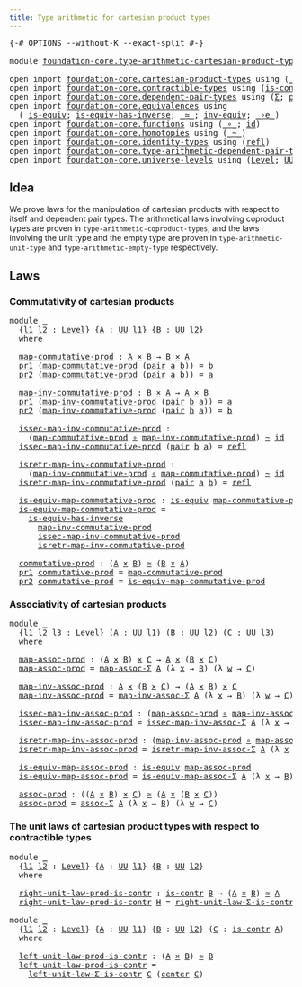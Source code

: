```yaml
---
title: Type arithmetic for cartesian product types
---
```


<pre class="Agda"><a id="69" class="Symbol">{-#</a> <a id="73" class="Keyword">OPTIONS</a> <a id="81" class="Pragma">--without-K</a> <a id="93" class="Pragma">--exact-split</a> <a id="107" class="Symbol">#-}</a>

<a id="112" class="Keyword">module</a> <a id="119" href="foundation-core.type-arithmetic-cartesian-product-types.html" class="Module">foundation-core.type-arithmetic-cartesian-product-types</a> <a id="175" class="Keyword">where</a>

<a id="182" class="Keyword">open</a> <a id="187" class="Keyword">import</a> <a id="194" href="foundation-core.cartesian-product-types.html" class="Module">foundation-core.cartesian-product-types</a> <a id="234" class="Keyword">using</a> <a id="240" class="Symbol">(</a><a id="241" href="foundation-core.cartesian-product-types.html#590" class="Function Operator">_×_</a><a id="244" class="Symbol">)</a>
<a id="246" class="Keyword">open</a> <a id="251" class="Keyword">import</a> <a id="258" href="foundation-core.contractible-types.html" class="Module">foundation-core.contractible-types</a> <a id="293" class="Keyword">using</a> <a id="299" class="Symbol">(</a><a id="300" href="foundation-core.contractible-types.html#1006" class="Function">is-contr</a><a id="308" class="Symbol">;</a> <a id="310" href="foundation-core.contractible-types.html#1098" class="Function">center</a><a id="316" class="Symbol">)</a>
<a id="318" class="Keyword">open</a> <a id="323" class="Keyword">import</a> <a id="330" href="foundation-core.dependent-pair-types.html" class="Module">foundation-core.dependent-pair-types</a> <a id="367" class="Keyword">using</a> <a id="373" class="Symbol">(</a><a id="374" href="foundation-core.dependent-pair-types.html#515" class="Record">Σ</a><a id="375" class="Symbol">;</a> <a id="377" href="foundation-core.dependent-pair-types.html#588" class="InductiveConstructor">pair</a><a id="381" class="Symbol">;</a> <a id="383" href="foundation-core.dependent-pair-types.html#605" class="Field">pr1</a><a id="386" class="Symbol">;</a> <a id="388" href="foundation-core.dependent-pair-types.html#617" class="Field">pr2</a><a id="391" class="Symbol">)</a>
<a id="393" class="Keyword">open</a> <a id="398" class="Keyword">import</a> <a id="405" href="foundation-core.equivalences.html" class="Module">foundation-core.equivalences</a> <a id="434" class="Keyword">using</a>
  <a id="442" class="Symbol">(</a> <a id="444" href="foundation-core.equivalences.html#1556" class="Function">is-equiv</a><a id="452" class="Symbol">;</a> <a id="454" href="foundation-core.equivalences.html#3013" class="Function">is-equiv-has-inverse</a><a id="474" class="Symbol">;</a> <a id="476" href="foundation-core.equivalences.html#1621" class="Function Operator">_≃_</a><a id="479" class="Symbol">;</a> <a id="481" href="foundation-core.equivalences.html#5721" class="Function">inv-equiv</a><a id="490" class="Symbol">;</a> <a id="492" href="foundation-core.equivalences.html#7869" class="Function Operator">_∘e_</a><a id="496" class="Symbol">)</a>
<a id="498" class="Keyword">open</a> <a id="503" class="Keyword">import</a> <a id="510" href="foundation-core.functions.html" class="Module">foundation-core.functions</a> <a id="536" class="Keyword">using</a> <a id="542" class="Symbol">(</a><a id="543" href="foundation-core.functions.html#420" class="Function Operator">_∘_</a><a id="546" class="Symbol">;</a> <a id="548" href="foundation-core.functions.html#322" class="Function">id</a><a id="550" class="Symbol">)</a>
<a id="552" class="Keyword">open</a> <a id="557" class="Keyword">import</a> <a id="564" href="foundation-core.homotopies.html" class="Module">foundation-core.homotopies</a> <a id="591" class="Keyword">using</a> <a id="597" class="Symbol">(</a><a id="598" href="foundation-core.homotopies.html#1249" class="Function Operator">_~_</a><a id="601" class="Symbol">)</a>
<a id="603" class="Keyword">open</a> <a id="608" class="Keyword">import</a> <a id="615" href="foundation-core.identity-types.html" class="Module">foundation-core.identity-types</a> <a id="646" class="Keyword">using</a> <a id="652" class="Symbol">(</a><a id="653" href="foundation-core.identity-types.html#1820" class="InductiveConstructor">refl</a><a id="657" class="Symbol">)</a>
<a id="659" class="Keyword">open</a> <a id="664" class="Keyword">import</a> <a id="671" href="foundation-core.type-arithmetic-dependent-pair-types.html" class="Module">foundation-core.type-arithmetic-dependent-pair-types</a>
<a id="724" class="Keyword">open</a> <a id="729" class="Keyword">import</a> <a id="736" href="foundation-core.universe-levels.html" class="Module">foundation-core.universe-levels</a> <a id="768" class="Keyword">using</a> <a id="774" class="Symbol">(</a><a id="775" href="Agda.Primitive.html#597" class="Postulate">Level</a><a id="780" class="Symbol">;</a> <a id="782" href="foundation-core.universe-levels.html#235" class="Primitive">UU</a><a id="784" class="Symbol">)</a>
</pre>
## Idea

We prove laws for the manipulation of cartesian products with respect to itself and dependent pair types. The arithmetical laws involving coproduct types are proven in `type-arithmetic-coproduct-types`, and the laws involving the unit type and the empty type are proven in `type-arithmetic-unit-type` and `type-arithmetic-empty-type` respectively.

## Laws

### Commutativity of cartesian products

<pre class="Agda"><a id="1207" class="Keyword">module</a> <a id="1214" href="foundation-core.type-arithmetic-cartesian-product-types.html#1214" class="Module">_</a>
  <a id="1218" class="Symbol">{</a><a id="1219" href="foundation-core.type-arithmetic-cartesian-product-types.html#1219" class="Bound">l1</a> <a id="1222" href="foundation-core.type-arithmetic-cartesian-product-types.html#1222" class="Bound">l2</a> <a id="1225" class="Symbol">:</a> <a id="1227" href="Agda.Primitive.html#597" class="Postulate">Level</a><a id="1232" class="Symbol">}</a> <a id="1234" class="Symbol">{</a><a id="1235" href="foundation-core.type-arithmetic-cartesian-product-types.html#1235" class="Bound">A</a> <a id="1237" class="Symbol">:</a> <a id="1239" href="foundation-core.universe-levels.html#235" class="Primitive">UU</a> <a id="1242" href="foundation-core.type-arithmetic-cartesian-product-types.html#1219" class="Bound">l1</a><a id="1244" class="Symbol">}</a> <a id="1246" class="Symbol">{</a><a id="1247" href="foundation-core.type-arithmetic-cartesian-product-types.html#1247" class="Bound">B</a> <a id="1249" class="Symbol">:</a> <a id="1251" href="foundation-core.universe-levels.html#235" class="Primitive">UU</a> <a id="1254" href="foundation-core.type-arithmetic-cartesian-product-types.html#1222" class="Bound">l2</a><a id="1256" class="Symbol">}</a>
  <a id="1260" class="Keyword">where</a>

  <a id="1269" href="foundation-core.type-arithmetic-cartesian-product-types.html#1269" class="Function">map-commutative-prod</a> <a id="1290" class="Symbol">:</a> <a id="1292" href="foundation-core.type-arithmetic-cartesian-product-types.html#1235" class="Bound">A</a> <a id="1294" href="foundation-core.cartesian-product-types.html#590" class="Function Operator">×</a> <a id="1296" href="foundation-core.type-arithmetic-cartesian-product-types.html#1247" class="Bound">B</a> <a id="1298" class="Symbol">→</a> <a id="1300" href="foundation-core.type-arithmetic-cartesian-product-types.html#1247" class="Bound">B</a> <a id="1302" href="foundation-core.cartesian-product-types.html#590" class="Function Operator">×</a> <a id="1304" href="foundation-core.type-arithmetic-cartesian-product-types.html#1235" class="Bound">A</a>
  <a id="1308" href="foundation-core.dependent-pair-types.html#605" class="Field">pr1</a> <a id="1312" class="Symbol">(</a><a id="1313" href="foundation-core.type-arithmetic-cartesian-product-types.html#1269" class="Function">map-commutative-prod</a> <a id="1334" class="Symbol">(</a><a id="1335" href="foundation-core.dependent-pair-types.html#588" class="InductiveConstructor">pair</a> <a id="1340" href="foundation-core.type-arithmetic-cartesian-product-types.html#1340" class="Bound">a</a> <a id="1342" href="foundation-core.type-arithmetic-cartesian-product-types.html#1342" class="Bound">b</a><a id="1343" class="Symbol">))</a> <a id="1346" class="Symbol">=</a> <a id="1348" href="foundation-core.type-arithmetic-cartesian-product-types.html#1342" class="Bound">b</a>
  <a id="1352" href="foundation-core.dependent-pair-types.html#617" class="Field">pr2</a> <a id="1356" class="Symbol">(</a><a id="1357" href="foundation-core.type-arithmetic-cartesian-product-types.html#1269" class="Function">map-commutative-prod</a> <a id="1378" class="Symbol">(</a><a id="1379" href="foundation-core.dependent-pair-types.html#588" class="InductiveConstructor">pair</a> <a id="1384" href="foundation-core.type-arithmetic-cartesian-product-types.html#1384" class="Bound">a</a> <a id="1386" href="foundation-core.type-arithmetic-cartesian-product-types.html#1386" class="Bound">b</a><a id="1387" class="Symbol">))</a> <a id="1390" class="Symbol">=</a> <a id="1392" href="foundation-core.type-arithmetic-cartesian-product-types.html#1384" class="Bound">a</a>
  
  <a id="1399" href="foundation-core.type-arithmetic-cartesian-product-types.html#1399" class="Function">map-inv-commutative-prod</a> <a id="1424" class="Symbol">:</a> <a id="1426" href="foundation-core.type-arithmetic-cartesian-product-types.html#1247" class="Bound">B</a> <a id="1428" href="foundation-core.cartesian-product-types.html#590" class="Function Operator">×</a> <a id="1430" href="foundation-core.type-arithmetic-cartesian-product-types.html#1235" class="Bound">A</a> <a id="1432" class="Symbol">→</a> <a id="1434" href="foundation-core.type-arithmetic-cartesian-product-types.html#1235" class="Bound">A</a> <a id="1436" href="foundation-core.cartesian-product-types.html#590" class="Function Operator">×</a> <a id="1438" href="foundation-core.type-arithmetic-cartesian-product-types.html#1247" class="Bound">B</a>
  <a id="1442" href="foundation-core.dependent-pair-types.html#605" class="Field">pr1</a> <a id="1446" class="Symbol">(</a><a id="1447" href="foundation-core.type-arithmetic-cartesian-product-types.html#1399" class="Function">map-inv-commutative-prod</a> <a id="1472" class="Symbol">(</a><a id="1473" href="foundation-core.dependent-pair-types.html#588" class="InductiveConstructor">pair</a> <a id="1478" href="foundation-core.type-arithmetic-cartesian-product-types.html#1478" class="Bound">b</a> <a id="1480" href="foundation-core.type-arithmetic-cartesian-product-types.html#1480" class="Bound">a</a><a id="1481" class="Symbol">))</a> <a id="1484" class="Symbol">=</a> <a id="1486" href="foundation-core.type-arithmetic-cartesian-product-types.html#1480" class="Bound">a</a>
  <a id="1490" href="foundation-core.dependent-pair-types.html#617" class="Field">pr2</a> <a id="1494" class="Symbol">(</a><a id="1495" href="foundation-core.type-arithmetic-cartesian-product-types.html#1399" class="Function">map-inv-commutative-prod</a> <a id="1520" class="Symbol">(</a><a id="1521" href="foundation-core.dependent-pair-types.html#588" class="InductiveConstructor">pair</a> <a id="1526" href="foundation-core.type-arithmetic-cartesian-product-types.html#1526" class="Bound">b</a> <a id="1528" href="foundation-core.type-arithmetic-cartesian-product-types.html#1528" class="Bound">a</a><a id="1529" class="Symbol">))</a> <a id="1532" class="Symbol">=</a> <a id="1534" href="foundation-core.type-arithmetic-cartesian-product-types.html#1526" class="Bound">b</a>

  <a id="1539" href="foundation-core.type-arithmetic-cartesian-product-types.html#1539" class="Function">issec-map-inv-commutative-prod</a> <a id="1570" class="Symbol">:</a>
    <a id="1576" class="Symbol">(</a><a id="1577" href="foundation-core.type-arithmetic-cartesian-product-types.html#1269" class="Function">map-commutative-prod</a> <a id="1598" href="foundation-core.functions.html#420" class="Function Operator">∘</a> <a id="1600" href="foundation-core.type-arithmetic-cartesian-product-types.html#1399" class="Function">map-inv-commutative-prod</a><a id="1624" class="Symbol">)</a> <a id="1626" href="foundation-core.homotopies.html#1249" class="Function Operator">~</a> <a id="1628" href="foundation-core.functions.html#322" class="Function">id</a>
  <a id="1633" href="foundation-core.type-arithmetic-cartesian-product-types.html#1539" class="Function">issec-map-inv-commutative-prod</a> <a id="1664" class="Symbol">(</a><a id="1665" href="foundation-core.dependent-pair-types.html#588" class="InductiveConstructor">pair</a> <a id="1670" href="foundation-core.type-arithmetic-cartesian-product-types.html#1670" class="Bound">b</a> <a id="1672" href="foundation-core.type-arithmetic-cartesian-product-types.html#1672" class="Bound">a</a><a id="1673" class="Symbol">)</a> <a id="1675" class="Symbol">=</a> <a id="1677" href="foundation-core.identity-types.html#1820" class="InductiveConstructor">refl</a>

  <a id="1685" href="foundation-core.type-arithmetic-cartesian-product-types.html#1685" class="Function">isretr-map-inv-commutative-prod</a> <a id="1717" class="Symbol">:</a>
    <a id="1723" class="Symbol">(</a><a id="1724" href="foundation-core.type-arithmetic-cartesian-product-types.html#1399" class="Function">map-inv-commutative-prod</a> <a id="1749" href="foundation-core.functions.html#420" class="Function Operator">∘</a> <a id="1751" href="foundation-core.type-arithmetic-cartesian-product-types.html#1269" class="Function">map-commutative-prod</a><a id="1771" class="Symbol">)</a> <a id="1773" href="foundation-core.homotopies.html#1249" class="Function Operator">~</a> <a id="1775" href="foundation-core.functions.html#322" class="Function">id</a>
  <a id="1780" href="foundation-core.type-arithmetic-cartesian-product-types.html#1685" class="Function">isretr-map-inv-commutative-prod</a> <a id="1812" class="Symbol">(</a><a id="1813" href="foundation-core.dependent-pair-types.html#588" class="InductiveConstructor">pair</a> <a id="1818" href="foundation-core.type-arithmetic-cartesian-product-types.html#1818" class="Bound">a</a> <a id="1820" href="foundation-core.type-arithmetic-cartesian-product-types.html#1820" class="Bound">b</a><a id="1821" class="Symbol">)</a> <a id="1823" class="Symbol">=</a> <a id="1825" href="foundation-core.identity-types.html#1820" class="InductiveConstructor">refl</a>

  <a id="1833" href="foundation-core.type-arithmetic-cartesian-product-types.html#1833" class="Function">is-equiv-map-commutative-prod</a> <a id="1863" class="Symbol">:</a> <a id="1865" href="foundation-core.equivalences.html#1556" class="Function">is-equiv</a> <a id="1874" href="foundation-core.type-arithmetic-cartesian-product-types.html#1269" class="Function">map-commutative-prod</a>
  <a id="1897" href="foundation-core.type-arithmetic-cartesian-product-types.html#1833" class="Function">is-equiv-map-commutative-prod</a> <a id="1927" class="Symbol">=</a>
    <a id="1933" href="foundation-core.equivalences.html#3013" class="Function">is-equiv-has-inverse</a>
      <a id="1960" href="foundation-core.type-arithmetic-cartesian-product-types.html#1399" class="Function">map-inv-commutative-prod</a>
      <a id="1991" href="foundation-core.type-arithmetic-cartesian-product-types.html#1539" class="Function">issec-map-inv-commutative-prod</a>
      <a id="2028" href="foundation-core.type-arithmetic-cartesian-product-types.html#1685" class="Function">isretr-map-inv-commutative-prod</a>

  <a id="2063" href="foundation-core.type-arithmetic-cartesian-product-types.html#2063" class="Function">commutative-prod</a> <a id="2080" class="Symbol">:</a> <a id="2082" class="Symbol">(</a><a id="2083" href="foundation-core.type-arithmetic-cartesian-product-types.html#1235" class="Bound">A</a> <a id="2085" href="foundation-core.cartesian-product-types.html#590" class="Function Operator">×</a> <a id="2087" href="foundation-core.type-arithmetic-cartesian-product-types.html#1247" class="Bound">B</a><a id="2088" class="Symbol">)</a> <a id="2090" href="foundation-core.equivalences.html#1621" class="Function Operator">≃</a> <a id="2092" class="Symbol">(</a><a id="2093" href="foundation-core.type-arithmetic-cartesian-product-types.html#1247" class="Bound">B</a> <a id="2095" href="foundation-core.cartesian-product-types.html#590" class="Function Operator">×</a> <a id="2097" href="foundation-core.type-arithmetic-cartesian-product-types.html#1235" class="Bound">A</a><a id="2098" class="Symbol">)</a>
  <a id="2102" href="foundation-core.dependent-pair-types.html#605" class="Field">pr1</a> <a id="2106" href="foundation-core.type-arithmetic-cartesian-product-types.html#2063" class="Function">commutative-prod</a> <a id="2123" class="Symbol">=</a> <a id="2125" href="foundation-core.type-arithmetic-cartesian-product-types.html#1269" class="Function">map-commutative-prod</a>
  <a id="2148" href="foundation-core.dependent-pair-types.html#617" class="Field">pr2</a> <a id="2152" href="foundation-core.type-arithmetic-cartesian-product-types.html#2063" class="Function">commutative-prod</a> <a id="2169" class="Symbol">=</a> <a id="2171" href="foundation-core.type-arithmetic-cartesian-product-types.html#1833" class="Function">is-equiv-map-commutative-prod</a>
</pre>
### Associativity of cartesian products

<pre class="Agda"><a id="2255" class="Keyword">module</a> <a id="2262" href="foundation-core.type-arithmetic-cartesian-product-types.html#2262" class="Module">_</a>
  <a id="2266" class="Symbol">{</a><a id="2267" href="foundation-core.type-arithmetic-cartesian-product-types.html#2267" class="Bound">l1</a> <a id="2270" href="foundation-core.type-arithmetic-cartesian-product-types.html#2270" class="Bound">l2</a> <a id="2273" href="foundation-core.type-arithmetic-cartesian-product-types.html#2273" class="Bound">l3</a> <a id="2276" class="Symbol">:</a> <a id="2278" href="Agda.Primitive.html#597" class="Postulate">Level</a><a id="2283" class="Symbol">}</a> <a id="2285" class="Symbol">(</a><a id="2286" href="foundation-core.type-arithmetic-cartesian-product-types.html#2286" class="Bound">A</a> <a id="2288" class="Symbol">:</a> <a id="2290" href="foundation-core.universe-levels.html#235" class="Primitive">UU</a> <a id="2293" href="foundation-core.type-arithmetic-cartesian-product-types.html#2267" class="Bound">l1</a><a id="2295" class="Symbol">)</a> <a id="2297" class="Symbol">(</a><a id="2298" href="foundation-core.type-arithmetic-cartesian-product-types.html#2298" class="Bound">B</a> <a id="2300" class="Symbol">:</a> <a id="2302" href="foundation-core.universe-levels.html#235" class="Primitive">UU</a> <a id="2305" href="foundation-core.type-arithmetic-cartesian-product-types.html#2270" class="Bound">l2</a><a id="2307" class="Symbol">)</a> <a id="2309" class="Symbol">(</a><a id="2310" href="foundation-core.type-arithmetic-cartesian-product-types.html#2310" class="Bound">C</a> <a id="2312" class="Symbol">:</a> <a id="2314" href="foundation-core.universe-levels.html#235" class="Primitive">UU</a> <a id="2317" href="foundation-core.type-arithmetic-cartesian-product-types.html#2273" class="Bound">l3</a><a id="2319" class="Symbol">)</a>
  <a id="2323" class="Keyword">where</a>
  
  <a id="2334" href="foundation-core.type-arithmetic-cartesian-product-types.html#2334" class="Function">map-assoc-prod</a> <a id="2349" class="Symbol">:</a> <a id="2351" class="Symbol">(</a><a id="2352" href="foundation-core.type-arithmetic-cartesian-product-types.html#2286" class="Bound">A</a> <a id="2354" href="foundation-core.cartesian-product-types.html#590" class="Function Operator">×</a> <a id="2356" href="foundation-core.type-arithmetic-cartesian-product-types.html#2298" class="Bound">B</a><a id="2357" class="Symbol">)</a> <a id="2359" href="foundation-core.cartesian-product-types.html#590" class="Function Operator">×</a> <a id="2361" href="foundation-core.type-arithmetic-cartesian-product-types.html#2310" class="Bound">C</a> <a id="2363" class="Symbol">→</a> <a id="2365" href="foundation-core.type-arithmetic-cartesian-product-types.html#2286" class="Bound">A</a> <a id="2367" href="foundation-core.cartesian-product-types.html#590" class="Function Operator">×</a> <a id="2369" class="Symbol">(</a><a id="2370" href="foundation-core.type-arithmetic-cartesian-product-types.html#2298" class="Bound">B</a> <a id="2372" href="foundation-core.cartesian-product-types.html#590" class="Function Operator">×</a> <a id="2374" href="foundation-core.type-arithmetic-cartesian-product-types.html#2310" class="Bound">C</a><a id="2375" class="Symbol">)</a>
  <a id="2379" href="foundation-core.type-arithmetic-cartesian-product-types.html#2334" class="Function">map-assoc-prod</a> <a id="2394" class="Symbol">=</a> <a id="2396" href="foundation-core.type-arithmetic-dependent-pair-types.html#4922" class="Function">map-assoc-Σ</a> <a id="2408" href="foundation-core.type-arithmetic-cartesian-product-types.html#2286" class="Bound">A</a> <a id="2410" class="Symbol">(λ</a> <a id="2413" href="foundation-core.type-arithmetic-cartesian-product-types.html#2413" class="Bound">x</a> <a id="2415" class="Symbol">→</a> <a id="2417" href="foundation-core.type-arithmetic-cartesian-product-types.html#2298" class="Bound">B</a><a id="2418" class="Symbol">)</a> <a id="2420" class="Symbol">(λ</a> <a id="2423" href="foundation-core.type-arithmetic-cartesian-product-types.html#2423" class="Bound">w</a> <a id="2425" class="Symbol">→</a> <a id="2427" href="foundation-core.type-arithmetic-cartesian-product-types.html#2310" class="Bound">C</a><a id="2428" class="Symbol">)</a>

  <a id="2433" href="foundation-core.type-arithmetic-cartesian-product-types.html#2433" class="Function">map-inv-assoc-prod</a> <a id="2452" class="Symbol">:</a> <a id="2454" href="foundation-core.type-arithmetic-cartesian-product-types.html#2286" class="Bound">A</a> <a id="2456" href="foundation-core.cartesian-product-types.html#590" class="Function Operator">×</a> <a id="2458" class="Symbol">(</a><a id="2459" href="foundation-core.type-arithmetic-cartesian-product-types.html#2298" class="Bound">B</a> <a id="2461" href="foundation-core.cartesian-product-types.html#590" class="Function Operator">×</a> <a id="2463" href="foundation-core.type-arithmetic-cartesian-product-types.html#2310" class="Bound">C</a><a id="2464" class="Symbol">)</a> <a id="2466" class="Symbol">→</a> <a id="2468" class="Symbol">(</a><a id="2469" href="foundation-core.type-arithmetic-cartesian-product-types.html#2286" class="Bound">A</a> <a id="2471" href="foundation-core.cartesian-product-types.html#590" class="Function Operator">×</a> <a id="2473" href="foundation-core.type-arithmetic-cartesian-product-types.html#2298" class="Bound">B</a><a id="2474" class="Symbol">)</a> <a id="2476" href="foundation-core.cartesian-product-types.html#590" class="Function Operator">×</a> <a id="2478" href="foundation-core.type-arithmetic-cartesian-product-types.html#2310" class="Bound">C</a>
  <a id="2482" href="foundation-core.type-arithmetic-cartesian-product-types.html#2433" class="Function">map-inv-assoc-prod</a> <a id="2501" class="Symbol">=</a> <a id="2503" href="foundation-core.type-arithmetic-dependent-pair-types.html#5043" class="Function">map-inv-assoc-Σ</a> <a id="2519" href="foundation-core.type-arithmetic-cartesian-product-types.html#2286" class="Bound">A</a> <a id="2521" class="Symbol">(λ</a> <a id="2524" href="foundation-core.type-arithmetic-cartesian-product-types.html#2524" class="Bound">x</a> <a id="2526" class="Symbol">→</a> <a id="2528" href="foundation-core.type-arithmetic-cartesian-product-types.html#2298" class="Bound">B</a><a id="2529" class="Symbol">)</a> <a id="2531" class="Symbol">(λ</a> <a id="2534" href="foundation-core.type-arithmetic-cartesian-product-types.html#2534" class="Bound">w</a> <a id="2536" class="Symbol">→</a> <a id="2538" href="foundation-core.type-arithmetic-cartesian-product-types.html#2310" class="Bound">C</a><a id="2539" class="Symbol">)</a>

  <a id="2544" href="foundation-core.type-arithmetic-cartesian-product-types.html#2544" class="Function">issec-map-inv-assoc-prod</a> <a id="2569" class="Symbol">:</a> <a id="2571" class="Symbol">(</a><a id="2572" href="foundation-core.type-arithmetic-cartesian-product-types.html#2334" class="Function">map-assoc-prod</a> <a id="2587" href="foundation-core.functions.html#420" class="Function Operator">∘</a> <a id="2589" href="foundation-core.type-arithmetic-cartesian-product-types.html#2433" class="Function">map-inv-assoc-prod</a><a id="2607" class="Symbol">)</a> <a id="2609" href="foundation-core.homotopies.html#1249" class="Function Operator">~</a> <a id="2611" href="foundation-core.functions.html#322" class="Function">id</a>
  <a id="2616" href="foundation-core.type-arithmetic-cartesian-product-types.html#2544" class="Function">issec-map-inv-assoc-prod</a> <a id="2641" class="Symbol">=</a> <a id="2643" href="foundation-core.type-arithmetic-dependent-pair-types.html#5361" class="Function">issec-map-inv-assoc-Σ</a> <a id="2665" href="foundation-core.type-arithmetic-cartesian-product-types.html#2286" class="Bound">A</a> <a id="2667" class="Symbol">(λ</a> <a id="2670" href="foundation-core.type-arithmetic-cartesian-product-types.html#2670" class="Bound">x</a> <a id="2672" class="Symbol">→</a> <a id="2674" href="foundation-core.type-arithmetic-cartesian-product-types.html#2298" class="Bound">B</a><a id="2675" class="Symbol">)</a> <a id="2677" class="Symbol">(λ</a> <a id="2680" href="foundation-core.type-arithmetic-cartesian-product-types.html#2680" class="Bound">w</a> <a id="2682" class="Symbol">→</a> <a id="2684" href="foundation-core.type-arithmetic-cartesian-product-types.html#2310" class="Bound">C</a><a id="2685" class="Symbol">)</a>

  <a id="2690" href="foundation-core.type-arithmetic-cartesian-product-types.html#2690" class="Function">isretr-map-inv-assoc-prod</a> <a id="2716" class="Symbol">:</a> <a id="2718" class="Symbol">(</a><a id="2719" href="foundation-core.type-arithmetic-cartesian-product-types.html#2433" class="Function">map-inv-assoc-prod</a> <a id="2738" href="foundation-core.functions.html#420" class="Function Operator">∘</a> <a id="2740" href="foundation-core.type-arithmetic-cartesian-product-types.html#2334" class="Function">map-assoc-prod</a><a id="2754" class="Symbol">)</a> <a id="2756" href="foundation-core.homotopies.html#1249" class="Function Operator">~</a> <a id="2758" href="foundation-core.functions.html#322" class="Function">id</a>
  <a id="2763" href="foundation-core.type-arithmetic-cartesian-product-types.html#2690" class="Function">isretr-map-inv-assoc-prod</a> <a id="2789" class="Symbol">=</a> <a id="2791" href="foundation-core.type-arithmetic-dependent-pair-types.html#5242" class="Function">isretr-map-inv-assoc-Σ</a> <a id="2814" href="foundation-core.type-arithmetic-cartesian-product-types.html#2286" class="Bound">A</a> <a id="2816" class="Symbol">(λ</a> <a id="2819" href="foundation-core.type-arithmetic-cartesian-product-types.html#2819" class="Bound">x</a> <a id="2821" class="Symbol">→</a> <a id="2823" href="foundation-core.type-arithmetic-cartesian-product-types.html#2298" class="Bound">B</a><a id="2824" class="Symbol">)</a> <a id="2826" class="Symbol">(λ</a> <a id="2829" href="foundation-core.type-arithmetic-cartesian-product-types.html#2829" class="Bound">w</a> <a id="2831" class="Symbol">→</a> <a id="2833" href="foundation-core.type-arithmetic-cartesian-product-types.html#2310" class="Bound">C</a><a id="2834" class="Symbol">)</a>

  <a id="2839" href="foundation-core.type-arithmetic-cartesian-product-types.html#2839" class="Function">is-equiv-map-assoc-prod</a> <a id="2863" class="Symbol">:</a> <a id="2865" href="foundation-core.equivalences.html#1556" class="Function">is-equiv</a> <a id="2874" href="foundation-core.type-arithmetic-cartesian-product-types.html#2334" class="Function">map-assoc-prod</a>
  <a id="2891" href="foundation-core.type-arithmetic-cartesian-product-types.html#2839" class="Function">is-equiv-map-assoc-prod</a> <a id="2915" class="Symbol">=</a> <a id="2917" href="foundation-core.type-arithmetic-dependent-pair-types.html#5489" class="Function">is-equiv-map-assoc-Σ</a> <a id="2938" href="foundation-core.type-arithmetic-cartesian-product-types.html#2286" class="Bound">A</a> <a id="2940" class="Symbol">(λ</a> <a id="2943" href="foundation-core.type-arithmetic-cartesian-product-types.html#2943" class="Bound">x</a> <a id="2945" class="Symbol">→</a> <a id="2947" href="foundation-core.type-arithmetic-cartesian-product-types.html#2298" class="Bound">B</a><a id="2948" class="Symbol">)</a> <a id="2950" class="Symbol">(λ</a> <a id="2953" href="foundation-core.type-arithmetic-cartesian-product-types.html#2953" class="Bound">w</a> <a id="2955" class="Symbol">→</a> <a id="2957" href="foundation-core.type-arithmetic-cartesian-product-types.html#2310" class="Bound">C</a><a id="2958" class="Symbol">)</a>

  <a id="2963" href="foundation-core.type-arithmetic-cartesian-product-types.html#2963" class="Function">assoc-prod</a> <a id="2974" class="Symbol">:</a> <a id="2976" class="Symbol">((</a><a id="2978" href="foundation-core.type-arithmetic-cartesian-product-types.html#2286" class="Bound">A</a> <a id="2980" href="foundation-core.cartesian-product-types.html#590" class="Function Operator">×</a> <a id="2982" href="foundation-core.type-arithmetic-cartesian-product-types.html#2298" class="Bound">B</a><a id="2983" class="Symbol">)</a> <a id="2985" href="foundation-core.cartesian-product-types.html#590" class="Function Operator">×</a> <a id="2987" href="foundation-core.type-arithmetic-cartesian-product-types.html#2310" class="Bound">C</a><a id="2988" class="Symbol">)</a> <a id="2990" href="foundation-core.equivalences.html#1621" class="Function Operator">≃</a> <a id="2992" class="Symbol">(</a><a id="2993" href="foundation-core.type-arithmetic-cartesian-product-types.html#2286" class="Bound">A</a> <a id="2995" href="foundation-core.cartesian-product-types.html#590" class="Function Operator">×</a> <a id="2997" class="Symbol">(</a><a id="2998" href="foundation-core.type-arithmetic-cartesian-product-types.html#2298" class="Bound">B</a> <a id="3000" href="foundation-core.cartesian-product-types.html#590" class="Function Operator">×</a> <a id="3002" href="foundation-core.type-arithmetic-cartesian-product-types.html#2310" class="Bound">C</a><a id="3003" class="Symbol">))</a>
  <a id="3008" href="foundation-core.type-arithmetic-cartesian-product-types.html#2963" class="Function">assoc-prod</a> <a id="3019" class="Symbol">=</a> <a id="3021" href="foundation-core.type-arithmetic-dependent-pair-types.html#5675" class="Function">assoc-Σ</a> <a id="3029" href="foundation-core.type-arithmetic-cartesian-product-types.html#2286" class="Bound">A</a> <a id="3031" class="Symbol">(λ</a> <a id="3034" href="foundation-core.type-arithmetic-cartesian-product-types.html#3034" class="Bound">x</a> <a id="3036" class="Symbol">→</a> <a id="3038" href="foundation-core.type-arithmetic-cartesian-product-types.html#2298" class="Bound">B</a><a id="3039" class="Symbol">)</a> <a id="3041" class="Symbol">(λ</a> <a id="3044" href="foundation-core.type-arithmetic-cartesian-product-types.html#3044" class="Bound">w</a> <a id="3046" class="Symbol">→</a> <a id="3048" href="foundation-core.type-arithmetic-cartesian-product-types.html#2310" class="Bound">C</a><a id="3049" class="Symbol">)</a>
</pre>
### The unit laws of cartesian product types with respect to contractible types

<pre class="Agda"><a id="3145" class="Keyword">module</a> <a id="3152" href="foundation-core.type-arithmetic-cartesian-product-types.html#3152" class="Module">_</a>
  <a id="3156" class="Symbol">{</a><a id="3157" href="foundation-core.type-arithmetic-cartesian-product-types.html#3157" class="Bound">l1</a> <a id="3160" href="foundation-core.type-arithmetic-cartesian-product-types.html#3160" class="Bound">l2</a> <a id="3163" class="Symbol">:</a> <a id="3165" href="Agda.Primitive.html#597" class="Postulate">Level</a><a id="3170" class="Symbol">}</a> <a id="3172" class="Symbol">{</a><a id="3173" href="foundation-core.type-arithmetic-cartesian-product-types.html#3173" class="Bound">A</a> <a id="3175" class="Symbol">:</a> <a id="3177" href="foundation-core.universe-levels.html#235" class="Primitive">UU</a> <a id="3180" href="foundation-core.type-arithmetic-cartesian-product-types.html#3157" class="Bound">l1</a><a id="3182" class="Symbol">}</a> <a id="3184" class="Symbol">{</a><a id="3185" href="foundation-core.type-arithmetic-cartesian-product-types.html#3185" class="Bound">B</a> <a id="3187" class="Symbol">:</a> <a id="3189" href="foundation-core.universe-levels.html#235" class="Primitive">UU</a> <a id="3192" href="foundation-core.type-arithmetic-cartesian-product-types.html#3160" class="Bound">l2</a><a id="3194" class="Symbol">}</a>
  <a id="3198" class="Keyword">where</a>

  <a id="3207" href="foundation-core.type-arithmetic-cartesian-product-types.html#3207" class="Function">right-unit-law-prod-is-contr</a> <a id="3236" class="Symbol">:</a> <a id="3238" href="foundation-core.contractible-types.html#1006" class="Function">is-contr</a> <a id="3247" href="foundation-core.type-arithmetic-cartesian-product-types.html#3185" class="Bound">B</a> <a id="3249" class="Symbol">→</a> <a id="3251" class="Symbol">(</a><a id="3252" href="foundation-core.type-arithmetic-cartesian-product-types.html#3173" class="Bound">A</a> <a id="3254" href="foundation-core.cartesian-product-types.html#590" class="Function Operator">×</a> <a id="3256" href="foundation-core.type-arithmetic-cartesian-product-types.html#3185" class="Bound">B</a><a id="3257" class="Symbol">)</a> <a id="3259" href="foundation-core.equivalences.html#1621" class="Function Operator">≃</a> <a id="3261" href="foundation-core.type-arithmetic-cartesian-product-types.html#3173" class="Bound">A</a>
  <a id="3265" href="foundation-core.type-arithmetic-cartesian-product-types.html#3207" class="Function">right-unit-law-prod-is-contr</a> <a id="3294" href="foundation-core.type-arithmetic-cartesian-product-types.html#3294" class="Bound">H</a> <a id="3296" class="Symbol">=</a> <a id="3298" href="foundation-core.type-arithmetic-dependent-pair-types.html#4314" class="Function">right-unit-law-Σ-is-contr</a> <a id="3324" class="Symbol">(λ</a> <a id="3327" href="foundation-core.type-arithmetic-cartesian-product-types.html#3327" class="Bound">a</a> <a id="3329" class="Symbol">→</a> <a id="3331" href="foundation-core.type-arithmetic-cartesian-product-types.html#3294" class="Bound">H</a><a id="3332" class="Symbol">)</a>

<a id="3335" class="Keyword">module</a> <a id="3342" href="foundation-core.type-arithmetic-cartesian-product-types.html#3342" class="Module">_</a>
  <a id="3346" class="Symbol">{</a><a id="3347" href="foundation-core.type-arithmetic-cartesian-product-types.html#3347" class="Bound">l1</a> <a id="3350" href="foundation-core.type-arithmetic-cartesian-product-types.html#3350" class="Bound">l2</a> <a id="3353" class="Symbol">:</a> <a id="3355" href="Agda.Primitive.html#597" class="Postulate">Level</a><a id="3360" class="Symbol">}</a> <a id="3362" class="Symbol">{</a><a id="3363" href="foundation-core.type-arithmetic-cartesian-product-types.html#3363" class="Bound">A</a> <a id="3365" class="Symbol">:</a> <a id="3367" href="foundation-core.universe-levels.html#235" class="Primitive">UU</a> <a id="3370" href="foundation-core.type-arithmetic-cartesian-product-types.html#3347" class="Bound">l1</a><a id="3372" class="Symbol">}</a> <a id="3374" class="Symbol">{</a><a id="3375" href="foundation-core.type-arithmetic-cartesian-product-types.html#3375" class="Bound">B</a> <a id="3377" class="Symbol">:</a> <a id="3379" href="foundation-core.universe-levels.html#235" class="Primitive">UU</a> <a id="3382" href="foundation-core.type-arithmetic-cartesian-product-types.html#3350" class="Bound">l2</a><a id="3384" class="Symbol">}</a> <a id="3386" class="Symbol">(</a><a id="3387" href="foundation-core.type-arithmetic-cartesian-product-types.html#3387" class="Bound">C</a> <a id="3389" class="Symbol">:</a> <a id="3391" href="foundation-core.contractible-types.html#1006" class="Function">is-contr</a> <a id="3400" href="foundation-core.type-arithmetic-cartesian-product-types.html#3363" class="Bound">A</a><a id="3401" class="Symbol">)</a>
  <a id="3405" class="Keyword">where</a>
  
  <a id="3416" href="foundation-core.type-arithmetic-cartesian-product-types.html#3416" class="Function">left-unit-law-prod-is-contr</a> <a id="3444" class="Symbol">:</a> <a id="3446" class="Symbol">(</a><a id="3447" href="foundation-core.type-arithmetic-cartesian-product-types.html#3363" class="Bound">A</a> <a id="3449" href="foundation-core.cartesian-product-types.html#590" class="Function Operator">×</a> <a id="3451" href="foundation-core.type-arithmetic-cartesian-product-types.html#3375" class="Bound">B</a><a id="3452" class="Symbol">)</a> <a id="3454" href="foundation-core.equivalences.html#1621" class="Function Operator">≃</a> <a id="3456" href="foundation-core.type-arithmetic-cartesian-product-types.html#3375" class="Bound">B</a>
  <a id="3460" href="foundation-core.type-arithmetic-cartesian-product-types.html#3416" class="Function">left-unit-law-prod-is-contr</a> <a id="3488" class="Symbol">=</a>
    <a id="3494" href="foundation-core.type-arithmetic-dependent-pair-types.html#3090" class="Function">left-unit-law-Σ-is-contr</a> <a id="3519" href="foundation-core.type-arithmetic-cartesian-product-types.html#3387" class="Bound">C</a> <a id="3521" class="Symbol">(</a><a id="3522" href="foundation-core.contractible-types.html#1098" class="Function">center</a> <a id="3529" href="foundation-core.type-arithmetic-cartesian-product-types.html#3387" class="Bound">C</a><a id="3530" class="Symbol">)</a>
</pre>